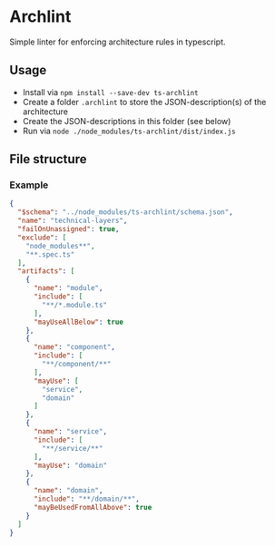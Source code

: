# Archlint

Simple linter for enforcing architecture rules in typescript.

## Usage

- Install via `npm install --save-dev ts-archlint`
- Create a folder `.archlint` to store the JSON-description(s) of the architecture
- Create the JSON-descriptions in this folder (see below)
- Run via `node ./node_modules/ts-archlint/dist/index.js`

## File structure

### Example

```json
{
  "$schema": "../node_modules/ts-archlint/schema.json",
  "name": "technical-layers",
  "failOnUnassigned": true,
  "exclude": [
    "node_modules**",
    "**.spec.ts"
  ],
  "artifacts": [
    {
      "name": "module",
      "include": [
        "**/*.module.ts"
      ],
      "mayUseAllBelow": true
    },
    {
      "name": "component",
      "include": [
        "**/component/**"
      ],
      "mayUse": [
        "service",
        "domain"
      ]
    },
    {
      "name": "service",
      "include": [
        "**/service/**"
      ],
      "mayUse": "domain"
    },
    {
      "name": "domain",
      "include": "**/domain/**",
      "mayBeUsedFromAllAbove": true
    }
  ]
}
```